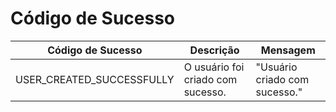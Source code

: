 # Código de Sucesso

| **Código de Sucesso**     | **Descrição**                     | **Mensagem**                  |
| ------------------------- | --------------------------------- | ----------------------------- |
| USER_CREATED_SUCCESSFULLY | O usuário foi criado com sucesso. | "Usuário criado com sucesso." |
